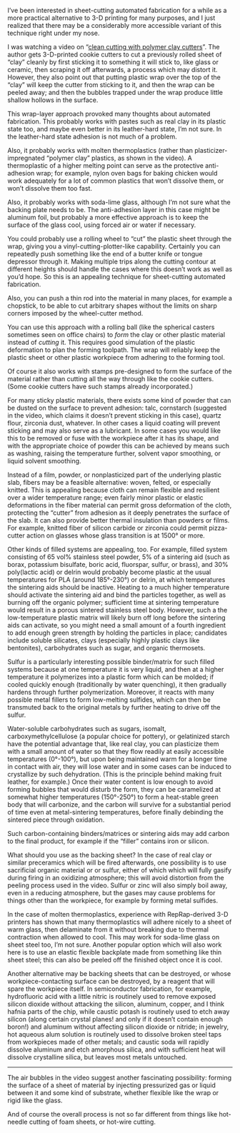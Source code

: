 I’ve been interested in sheet-cutting automated fabrication for a
while as a more practical alternative to 3-D printing for many
purposes, and I just realized that there may be a considerably more
accessible variant of this technique right under my nose.

I was watching a video on “[clean cutting with polymer clay
cutters][0]”.  The author gets 3-D-printed cookie cutters to cut a
previously rolled sheet of “clay” cleanly by first sticking it to
something it will stick to, like glass or ceramic, then scraping it
off afterwards, a process which may distort it.  However, they also
point out that putting plastic wrap over the top of the “clay” will
keep the cutter from sticking to it, and then the wrap can be peeled
away; and then the bubbles trapped under the wrap produce little
shallow hollows in the surface.

[0]: https://youtu.be/ci7OY7H4I14

This wrap-layer approach provoked many thoughts about automated
fabrication.  This probably works with pastes such as real clay in its
plastic state too, and maybe even better in its leather-hard state,
I’m not sure.  In the leather-hard state adhesion is not much of a
problem.

Also, it probably works with molten thermoplastics (rather than
plasticizer-impregnated “polymer clay” plastics, as shown in the
video).  A thermoplastic of a higher melting point can serve as the
protective anti-adhesion wrap; for example, nylon oven bags for baking
chicken would work adequately for a lot of common plastics that won’t
dissolve them, or won’t dissolve them too fast.

Also, it probably works with soda-lime glass, although I’m not sure
what the backing plate needs to be.  The anti-adhesion layer in this
case might be aluminum foil, but probably a more effective approach is
to keep the surface of the glass cool, using forced air or water if
necessary.

You could probably use a rolling wheel to “cut” the plastic sheet
through the wrap, giving you a vinyl-cutting-plotter-like capability.
Certainly you can repeatedly push something like the end of a butter
knife or tongue depressor through it.  Making multiple trips along the
cutting contour at different heights should handle the cases where
this doesn’t work as well as you’d hope.  So this is an appealing
technique for sheet-cutting automated fabrication.

Also, you can push a thin rod into the material in many places, for
example a chopstick, to be able to cut arbitrary shapes without the
limits on sharp corners imposed by the wheel-cutter method.

You can use this approach with a rolling ball (like the spherical
casters sometimes seen on office chairs) to *form* the clay or other
plastic material instead of *cutting* it.  This requires good
simulation of the plastic deformation to plan the forming toolpath.
The wrap will reliably keep the plastic sheet or other plastic
workpiece from adhering to the forming tool.

Of course it also works with stamps pre-designed to form the surface
of the material rather than cutting all the way through like the
cookie cutters.  (Some cookie cutters have such stamps already
incorporated.)

For many sticky plastic materials, there exists some kind of powder
that can be dusted on the surface to prevent adhesion: talc,
cornstarch (suggested in the video, which claims it doesn’t prevent
sticking in this case), quartz flour, zirconia dust, whatever.  In
other cases a liquid coating will prevent sticking and may also serve
as a lubricant.  In some cases you would like this to be removed or
fuse with the workpiece after it has its shape, and with the
appropriate choice of powder this can be achieved by means such as
washing, raising the temperature further, solvent vapor smoothing, or
liquid solvent smoothing.

Instead of a film, powder, or nonplasticized part of the underlying
plastic slab, fibers may be a feasible alternative: woven, felted, or
especially knitted.  This is appealing because cloth can remain
flexible and resilient over a wider temperature range; even fairly
minor plastic or elastic deformations in the fiber material can permit
gross deformation of the cloth, protecting the “cutter” from adhesion
as it deeply penetrates the surface of the slab.  It can also provide
better thermal insulation than powders or films.  For example, knitted
fiber of silicon carbide or zirconia could permit pizza-cutter action
on glasses whose glass transition is at 1500° or more.

Other kinds of filled systems are appealing, too.  For example, filled
system consisting of 65 vol% stainless steel powder, 5% of a sintering
aid (such as borax, potassium bisulfate, boric acid, fluorspar,
sulfur, or brass), and 30% poly(lactic acid) or delrin would probably
become plastic at the usual temperatures for PLA (around 185°-230°) or
delrin, at which temperatures the sintering aids should be inactive.
Heating to a much higher temperature should activate the sintering aid
and bind the particles together, as well as burning off the organic
polymer; sufficient time at sintering temperature would result in a
porous sintered stainless steel body.  However, such a the
low-temperature plastic matrix will likely burn off long before the
sintering aids can activate, so you might need a small amount of a
fourth ingredient to add enough green strength by holding the
particles in place; candidates include soluble silicates, clays
(especially highly plastic clays like bentonites), carbohydrates such
as sugar, and organic thermosets.

Sulfur is a particularly interesting possible binder/matrix for such
filled systems because at one temperature it is very liquid, and then
at a higher temperature it polymerizes into a plastic form which can
be molded; if cooled quickly enough (traditionally by water
quenching), it then gradually hardens through further polymerization.
Moreover, it reacts with many possible metal fillers to form
low-melting sulfides, which can then be transmuted back to the
original metals by further heating to drive off the sulfur.

Water-soluble carbohydrates such as sugars, isomalt,
carboxymethylcellulose (a popular choice for pottery), or gelatinized
starch have the potential advantage that, like real clay, you can
plasticize them with a small amount of water so that they flow readily
at easily accessible temperatures (0°-100°), but upon being maintained
warm for a longer time in contact with air, they will lose water and
in some cases can be induced to crystallize by such dehydration.
(This is the principle behind making fruit leather, for example.)
Once their water content is low enough to avoid forming bubbles that
would disturb the form, they can be caramelized at somewhat higher
temperatures (150°-250°) to form a heat-stable green body that will
carbonize, and the carbon will survive for a substantial period of
time even at metal-sintering temperatures, before finally debinding
the sintered piece through oxidation.

Such carbon-containing binders/matrices or sintering aids may add
carbon to the final product, for example if the “filler” contains iron
or silicon.

What should you use as the backing sheet?  In the case of real clay or
similar preceramics which will be fired afterwards, one possibility is
to use sacrificial organic material or or sulfur, either of which
which will fully gasify during firing in an oxidizing atmosphere; this
will avoid distortion from the peeling process used in the video.
Sulfur or zinc will also simply boil away, even in a reducing
atmosphere, but the gases may cause problems for things other than the
workpiece, for example by forming metal sulfides.

In the case of molten thermoplastics, experience with RepRap-derived
3-D printers has shown that many thermoplastics will adhere nicely to
a sheet of warm glass, then delaminate from it without breaking due to
thermal contraction when allowed to cool.  This may work for soda-lime
glass on sheet steel too, I’m not sure.  Another popular option which
will also work here is to use an elastic flexible backplate made from
something like thin sheet steel; this can also be peeled off the
finished object once it is cool.

Another alternative may be backing sheets that can be destroyed, or
whose workpiece-contacting surface can be destroyed, by a reagent that
will spare the workpiece itself.  In semiconductor fabrication, for
example, hydrofluoric acid with a little nitric is routinely used to
remove exposed silicon dioxide without attacking the silicon,
aluminum, copper, and I think hafnia parts of the chip, while caustic
potash is routinely used to etch away silicon (along certain crystal
planes! and only if it doesn’t contain enough boron!) and aluminum
without affecting silicon dioxide or nitride; in jewelry, hot aqueous
alum solution is routinely used to dissolve broken steel taps from
workpieces made of other metals; and caustic soda will rapidly
dissolve aluminum and etch amorphous silica, and with sufficient heat
will dissolve crystalline silica, but leaves most metals untouched.

****

The air bubbles in the video suggest another fascinating possibility:
forming the surface of a sheet of material by injecting pressurized
gas or liquid between it and some kind of substrate, whether flexible
like the wrap or rigid like the glass.

And of course the overall process is not so far different from things
like hot-needle cutting of foam sheets, or hot-wire cutting.
